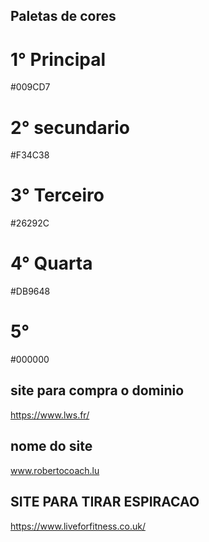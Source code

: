 ## Paletas de cores

# 1° Principal
#009CD7

# 2° secundario
#F34C38

# 3° Terceiro
#26292C

# 4° Quarta
#DB9648

# 5°
#000000

## site para compra o dominio 
https://www.lws.fr/

## nome do site
www.robertocoach.lu

## SITE PARA TIRAR ESPIRACAO
https://www.liveforfitness.co.uk/
